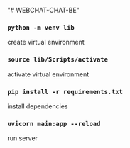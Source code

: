 "# WEBCHAT-CHAT-BE" 


### `python -m venv lib`
create virtual environment
### `source lib/Scripts/activate`
activate virtual environment
### `pip install -r requirements.txt`
install dependencies
### `uvicorn main:app --reload`
run server
